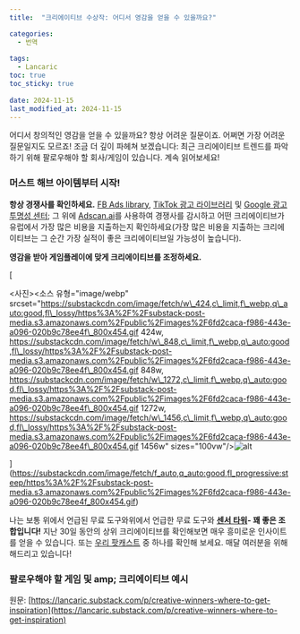 ```yaml
---
title:  "크리에이티브 수상작: 어디서 영감을 얻을 수 있을까요?"

categories:
  - 번역
  
tags:
  - Lancaric
toc: true
toc_sticky: true
 
date: 2024-11-15
last_modified_at: 2024-11-15
---
```

어디서 창의적인 영감을 얻을 수 있을까요? 항상 어려운 질문이죠. 어쩌면 가장 어려운 질문일지도 모르죠! 조금 더 깊이 파헤쳐 보겠습니다: 최근 크리에이티브 트렌드를 파악하기 위해 팔로우해야 할 회사/게임이 있습니다. 계속 읽어보세요!

### 머스트 해브 아이템부터 시작!

**항상 경쟁사를 확인하세요.** [FB Ads library](https://www.facebook.com/ads/library/?active_status=all&ad_type=political_and_issue_ads&country=SK&media_type=all), [TikTok 광고 라이브러리](https://library.tiktok.com/ads?region=SK&start_time=1664575200000&end_time=1700909112633&adv_name=&adv_biz_ids=&query_type=&sort_type=last_shown_date,desc) 및 [Google 광고 투명성 센터](https://adstransparency); 그 위에 [Adscan.ai](https://adscan.ai/)를 사용하여 경쟁사를 감시하고 어떤 크리에이티브가 유럽에서 가장 많은 비용을 지출하는지 확인하세요(가장 많은 비용을 지출하는 크리에이티브는 그 순간 가장 실적이 좋은 크리에이티브일 가능성이 높습니다).

**영감을 받아 게임플레이에 맞게 크리에이티브를 조정하세요.**

[

<사진><소스 유형="image/webp" srcset="https://substackcdn.com/image/fetch/w\_424,c\_limit,f\_webp,q\_auto:good,fl\_lossy/https%3A%2F%2Fsubstack-post-media.s3.amazonaws.com%2Fpublic%2Fimages%2F6fd2caca-f986-443e-a096-020b9c78ee4f\_800x454.gif 424w, https://substackcdn.com/image/fetch/w\_848,c\_limit,f\_webp,q\_auto:good,fl\_lossy/https%3A%2F%2Fsubstack-post-media.s3.amazonaws.com%2Fpublic%2Fimages%2F6fd2caca-f986-443e-a096-020b9c78ee4f\_800x454.gif 848w, https://substackcdn.com/image/fetch/w\_1272,c\_limit,f\_webp,q\_auto:good,fl\_lossy/https%3A%2F%2Fsubstack-post-media.s3.amazonaws.com%2Fpublic%2Fimages%2F6fd2caca-f986-443e-a096-020b9c78ee4f\_800x454.gif 1272w, https://substackcdn.com/image/fetch/w\_1456,c\_limit,f\_webp,q\_auto:good,fl\_lossy/https%3A%2F%2Fsubstack-post-media.s3.amazonaws.com%2Fpublic%2Fimages%2F6fd2caca-f986-443e-a096-020b9c78ee4f\_800x454.gif 1456w" sizes="100vw"/>![alt](https://substackcdn.com/image/fetch/w_1456,c_limit,f_auto,q_auto:good,fl_lossy/https%3A%2F%2Fsubstack-post-media.s3.amazonaws.com%2Fpublic%2Fimages%2F6fd2caca-f986-443e-a096-020b9c78ee4f_800x454.gif "title")



](https://substackcdn.com/image/fetch/f_auto,q_auto:good,fl_progressive:steep/https%3A%2F%2Fsubstack-post-media.s3.amazonaws.com%2Fpublic%2Fimages%2F6fd2caca-f986-443e-a096-020b9c78ee4f_800x454.gif)

나는 보통 위에서 언급된 무료 도구와위에서 언급한 무료 도구와 **[센서 타워](https://sensortower.com/)\- 꽤 좋은 조합입니다!** 지난 30일 동안의 상위 크리에이티브를 확인해보면 매우 흥미로운 인사이트를 얻을 수 있습니다. 또는 [우리 팟캐스트](https://lancaric.me/yt) 중 하나를 확인해 보세요. 매달 여러분을 위해 해드리고 있습니다!

### 팔로우해야 할 게임 및 amp; 크리에이티브 예시

원문: [https://lancaric.substack.com/p/creative-winners-where-to-get-inspiration](https://lancaric.substack.com/p/creative-winners-where-to-get-inspiration)